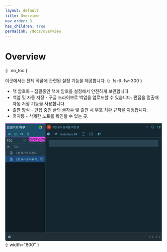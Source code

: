 ```yaml
---
layout: default
title: Overview
nav_order: 3
has_children: true
permalink: /docs/overview
---
```


# Overview
{: .no_toc }

이곳에서는 전체 작품에 관련된 설정 기능을 제공합니다.
{: .fs-6 .fw-300 }

* 책 암호화 - 집필중인 책에 암호를 설정해서 안전하게 보관합니다.
* 백업 및 자동 저장 - 구글 드라이브로 백업을 업로드할 수 있습니다. 편집을 멈출때 자동 저장 기능을 사용합니다.
* 출판 앙식 - 편집 중인 글의 글자수 및 출판 시 부호 치환 규칙을 지정합니다.
* 휴지통 - 삭제한 노트를 확인할 수 있는 곳.

![](../../assets/images/ssda_02_overview_00.png){: width="800" }